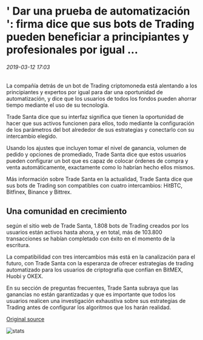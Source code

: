 # ' Dar una prueba de automatización ': firma dice que sus bots de Trading pueden beneficiar a principiantes y profesionales por igual ...

###### 2019-03-12 17:03

La compañía detrás de un bot de Trading criptomoneda está alentando a los principiantes y expertos por igual para dar una oportunidad de automatización, y dice que los usuarios de todos los fondos pueden ahorrar tiempo mediante el uso de su tecnología.

Trade Santa dice que su interfaz significa que tienen la oportunidad de hacer que sus activos funcionen para ellos, todo mediante la configuración de los parámetros del bot alrededor de sus estrategias y conectarlo con su intercambio elegido.

Usando los ajustes que incluyen tomar el nivel de ganancia, volumen de pedido y opciones de promediado, Trade Santa dice que estos usuarios pueden configurar un bot que es capaz de colocar órdenes de compra y venta automáticamente, exactamente como lo habrían hecho ellos mismos.

Más información sobre Trade Santa en la actualidad, Trade Santa dice que sus bots de Trading son compatibles con cuatro intercambios: HitBTC, Bitfinex, Binance y Bittrex.

## Una comunidad en crecimiento

según el sitio web de Trade Santa, 1.808 bots de Trading creados por los usuarios están activos hasta ahora, y en total, más de 103.800 transacciones se habían completado con éxito en el momento de la escritura.

La compatibilidad con tres intercambios más está en la canalización para el futuro, con Trade Santa con la esperanza de ofrecer estrategias de trading automatizado para los usuarios de criptografía que confían en BitMEX, Huobi y OKEX.

En su sección de preguntas frecuentes, Trade Santa subraya que las ganancias no están garantizadas y que es importante que todos los usuarios realicen una investigación exhaustiva sobre sus estrategias de Trading antes de configurar los algoritmos que los harán realidad.

[Original source](https://cointelegraph.com/news/give-automation-a-try-firm-says-its-trading-bots-can-benefit-beginners-and-pros-alike)

![stats](https://c.statcounter.com/11760860/0/a89fa40b/1/ "stats")
